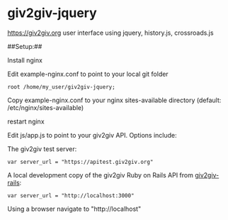 giv2giv-jquery
==============

https://giv2giv.org user interface using jquery, history.js, crossroads.js


##Setup:##

Install nginx

Edit example-nginx.conf to point to your local git folder
```
root /home/my_user/giv2giv-jquery;
```
Copy example-nginx.conf to your nginx sites-available directory (default: /etc/nginx/sites-available)

restart nginx

Edit js/app.js to point to your giv2giv API. Options include:

The giv2giv test server:
```
var server_url = "https://apitest.giv2giv.org"
```

A local development copy of the giv2giv Ruby on Rails API from [giv2giv-rails](https://github.com/giv2giv/giv2giv-rails):
```
var server_url = "http://localhost:3000"
```

Using a browser navigate to "http://localhost"
